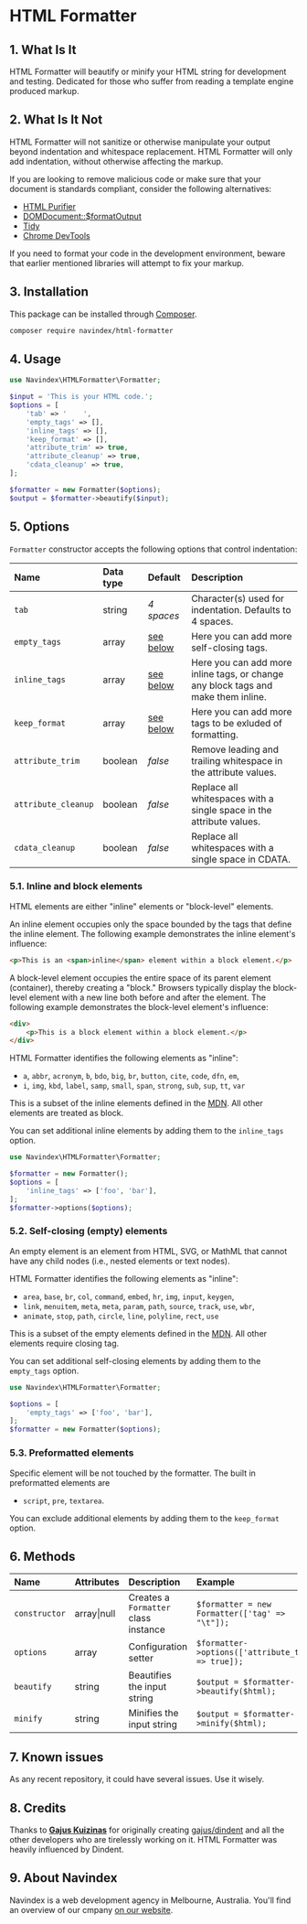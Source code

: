 # HTML Formatter

<!-- [![Build Status](https://travis-ci.org/gajus/html formatter.png?branch=master)](https://travis-ci.org/navindex/html-formatter)
[![Coverage Status](https://coveralls.io/repos/gajus/html formatter/badge.png?branch=master)](https://coveralls.io/r/navindex/html-formatter?branch=master)
[![Latest Stable Version](https://poser.pugx.org/gajus/html formatter/version.png)](https://packagist.org/packages/navindex/html-formatter)
[![License](https://poser.pugx.org/gajus/html formatter/license.png)](https://packagist.org/packages/navindex/html-formatter) -->

<!-- [![Latest Version](https://img.shields.io/github/release/spatie/analytics-statistics.svg?style=flat-square)](https://github.com/spatie/analytics-statistics/releases)
[![Software License](https://img.shields.io/badge/license-MIT-brightgreen.svg?style=flat-square)](LICENSE.md)
[![Build Status](https://img.shields.io/travis/spatie/analytics-statistics/master.svg?style=flat-square)](https://travis-ci.org/spatie/analytics-statistics)
[![Quality Score](https://img.shields.io/scrutinizer/g/spatie/analytics-statistics.svg?style=flat-square)](https://scrutinizer-ci.com/g/spatie/analytics-statistics)
[![Total Downloads](https://img.shields.io/packagist/dt/spatie/analytics-statistics.svg?style=flat-square)](https://packagist.org/packages/spatie/analytics-statistics) -->

## 1. What Is It

HTML Formatter will beautify or minify your HTML string for development and testing. Dedicated for those who suffer from reading a template engine produced markup.

## 2. What Is It Not

HTML Formatter will not sanitize or otherwise manipulate your output beyond indentation and whitespace replacement. HTML Formatter will only add indentation, without otherwise affecting the markup.

If you are looking to remove malicious code or make sure that your document is standards compliant, consider the following alternatives:

-   [HTML Purifier](https://github.com/Exercise/HTMLPurifierBundle)
-   [DOMDocument::$formatOutput](http://www.php.net/manual/en/class.domdocument.php)
-   [Tidy](http://www.php.net/manual/en/book.tidy.php)
-   [Chrome DevTools](https://developers.google.com/chrome-developer-tools/)

If you need to format your code in the development environment, beware that earlier mentioned libraries will attempt to fix your markup.

## 3. Installation

This package can be installed through [Composer](https://getcomposer.org/).

```bash
composer require navindex/html-formatter
```

## 4. Usage

```php
use Navindex\HTMLFormatter\Formatter;

$input = 'This is your HTML code.';
$options = [
    'tab' => '    ',
    'empty_tags' => [],
    'inline_tags' => [],
    'keep_format' => [],
    'attribute_trim' => true,
    'attribute_cleanup' => true,
    'cdata_cleanup' => true,
];

$formatter = new Formatter($options);
$output = $formatter->beautify($input);
```

## 5. Options

`Formatter` constructor accepts the following options that control indentation:

| Name                | Data type | Default           | Description                                                                       |
| :------------------ | :-------- | :---------------- | :-------------------------------------------------------------------------------- |
| `tab`               | string    | _4 spaces_        | Character(s) used for indentation. Defaults to 4 spaces.                          |
| `empty_tags`        | array     | [see below](#5-1) | Here you can add more self-closing tags.                                          |
| `inline_tags`       | array     | [see below](#5-2) | Here you can add more inline tags, or change any block tags and make them inline. |
| `keep_format`       | array     | [see below](#5-3) | Here you can add more tags to be exluded of formatting.                           |
| `attribute_trim`    | boolean   | _false_           | Remove leading and trailing whitespace in the attribute values.                   |
| `attribute_cleanup` | boolean   | _false_           | Replace all whitespaces with a single space in the attribute values.              |
| `cdata_cleanup`     | boolean   | _false_           | Replace all whitespaces with a single space in CDATA.                             |

<a name='5-1'></a>

### 5.1. Inline and block elements

HTML elements are either "inline" elements or "block-level" elements.

An inline element occupies only the space bounded by the tags that define the inline element. The following example demonstrates the inline element's influence:

```html
<p>This is an <span>inline</span> element within a block element.</p>
```

A block-level element occupies the entire space of its parent element (container), thereby creating a "block." Browsers typically display the block-level element with a new line both before and after the element. The following example demonstrates the block-level element's influence:

```html
<div>
    <p>This is a block element within a block element.</p>
</div>
```

HTML Formatter identifies the following elements as "inline":

-   `a`, `abbr`, `acronym`, `b`, `bdo`, `big`, `br`, `button`, `cite`, `code`, `dfn`, `em`,
-   `i`, `img`, `kbd`, `label`, `samp`, `small`, `span`, `strong`, `sub`, `sup`, `tt`, `var`

This is a subset of the inline elements defined in the [MDN](https://developer.mozilla.org/en-US/docs/Web/HTML/Inline_elements).
All other elements are treated as block.

You can set additional inline elements by adding them to the `inline_tags` option.

```php
use Navindex\HTMLFormatter\Formatter;

$formatter = new Formatter();
$options = [
    'inline_tags' => ['foo', 'bar'],
];
$formatter->options($options);
```

<a name='5-2'></a>

### 5.2. Self-closing (empty) elements

An empty element is an element from HTML, SVG, or MathML that cannot have any child nodes (i.e., nested elements or text nodes).

HTML Formatter identifies the following elements as "inline":

-   `area`, `base`, `br`, `col`, `command`, `embed`, `hr`, `img`, `input`, `keygen`,
-   `link`, `menuitem`, `meta`, `meta`, `param`, `path`, `source`, `track`, `use`, `wbr`,
-   `animate`, `stop`, `path`, `circle`, `line`, `polyline`, `rect`, `use`

This is a subset of the empty elements defined in the [MDN](https://developer.mozilla.org/en-US/docs/Glossary/empty_element).
All other elements require closing tag.

You can set additional self-closing elements by adding them to the `empty_tags` option.

```php
use Navindex\HTMLFormatter\Formatter;

$options = [
    'empty_tags' => ['foo', 'bar'],
];
$formatter = new Formatter($options);
```

<a name='5-3'></a>

### 5.3. Preformatted elements</a>

Specific element will be not touched by the formatter. The built in preformatted elements are

-   `script`, `pre`, `textarea`.

You can exclude additional elements by adding them to the `keep_format` option.

## 6. Methods

| Name          | Attributes  | Description                          | Example                                            |
| :------------ | :---------- | :----------------------------------- | :------------------------------------------------- |
| `constructor` | array\|null | Creates a `Formatter` class instance | `$formatter = new Formatter(['tag' => "\t"]);`     |
| `options`     | array       | Configuration setter                 | `$formatter->options(['attribute_trim' => true]);` |
| `beautify`    | string      | Beautifies the input string          | `$output = $formatter->beautify($html);`           |
| `minify`      | string      | Minifies the input string            | `$output = $formatter->minify($html);`             |

<!--
# CLI

HTML Formatter can be used via the CLI script `./bin/html formatter.php`.

```sh
php ./bin/html formatter.php

Indent HTML.

Options:
    --input=./input_file.html
        Input file
    --indentation_character="    "
        Character(s) used for indentation. Defaults to 4 whitespace characters.
    --inline
        A list of comma separated "inline" element names.
    --block
        A list of comma separated "block" element names.

Examples:
    ./html formatter.php --input="./input.html"
        Indent "input.html" file and print the output to STDOUT.

    ./html formatter.php --input="./input.html" | tee ./output.html
        Indent "input.html" file and dump the output to "output.html".

    ./html formatter.php --input="./input.html" --indentation_character="\t"
        Indent "input.html" file using tab to indent the markup.

    ./html formatter.php --input="./input.html" --inline="div,p"
        Indent "input.html" file treating <div> and <p> elements as inline.

    ./html formatter.php --input="./input.html" --block="span,em"
        Indent "input.html" file treating <span> and <em> elements as block.
``` -->

## 7. Known issues

As any recent repository, it could have several issues. Use it wisely.

## 8. Credits

Thanks to **[Gajus Kuizinas](https://github.com/gajus)** for originally creating [gajus/dindent](https://github.com/gajus/dindent) and all the other developers who are tirelessly working on it. HTML Formatter was heavily influenced by Dindent.

## 9. About Navindex
Navindex is a web development agency in Melbourne, Australia. You'll find an overview of our cmpany [on our website](https://www.navindex.com.au).
